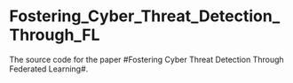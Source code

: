 # Fostering_Cyber_Threat_Detection_Through_FL

The source code for the paper #Fostering Cyber Threat Detection Through Federated Learning#.
